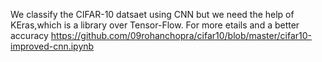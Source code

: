 We classify the CIFAR-10 datsaet using CNN but we need the help of KEras,which is a library over Tensor-Flow.
For more etails and a better accuracy https://github.com/09rohanchopra/cifar10/blob/master/cifar10-improved-cnn.ipynb
